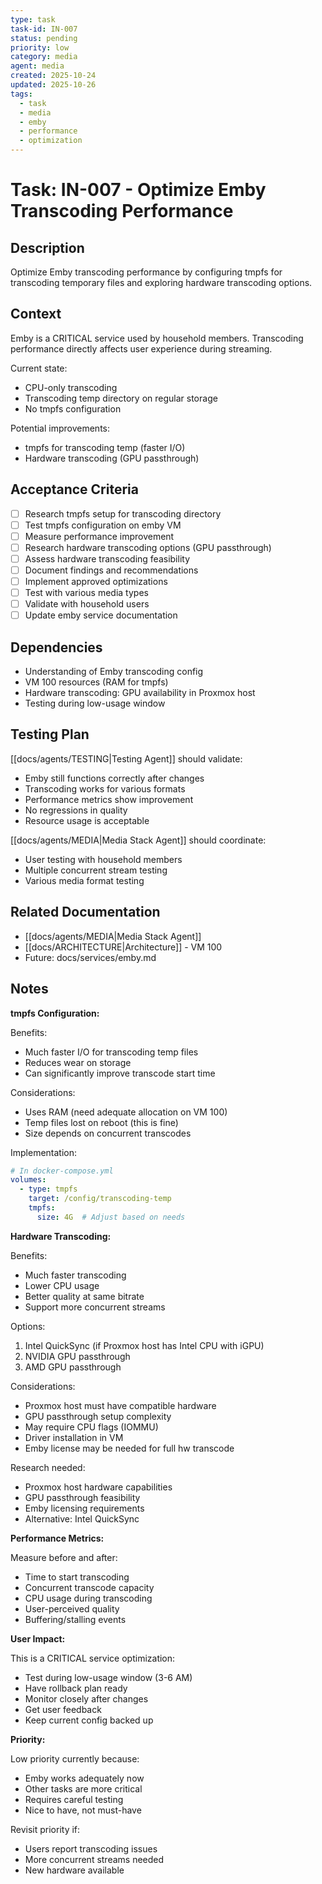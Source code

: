 ```yaml
---
type: task
task-id: IN-007
status: pending
priority: low
category: media
agent: media
created: 2025-10-24
updated: 2025-10-26
tags:
  - task
  - media
  - emby
  - performance
  - optimization
---
```


# Task: IN-007 - Optimize Emby Transcoding Performance

## Description

Optimize Emby transcoding performance by configuring tmpfs for transcoding temporary files and exploring hardware transcoding options.

## Context

Emby is a CRITICAL service used by household members. Transcoding performance directly affects user experience during streaming.

Current state:
- CPU-only transcoding
- Transcoding temp directory on regular storage
- No tmpfs configuration

Potential improvements:
- tmpfs for transcoding temp (faster I/O)
- Hardware transcoding (GPU passthrough)

## Acceptance Criteria

- [ ] Research tmpfs setup for transcoding directory
- [ ] Test tmpfs configuration on emby VM
- [ ] Measure performance improvement
- [ ] Research hardware transcoding options (GPU passthrough)
- [ ] Assess hardware transcoding feasibility
- [ ] Document findings and recommendations
- [ ] Implement approved optimizations
- [ ] Test with various media types
- [ ] Validate with household users
- [ ] Update emby service documentation

## Dependencies

- Understanding of Emby transcoding config
- VM 100 resources (RAM for tmpfs)
- Hardware transcoding: GPU availability in Proxmox host
- Testing during low-usage window

## Testing Plan

[[docs/agents/TESTING|Testing Agent]] should validate:
- Emby still functions correctly after changes
- Transcoding works for various formats
- Performance metrics show improvement
- No regressions in quality
- Resource usage is acceptable

[[docs/agents/MEDIA|Media Stack Agent]] should coordinate:
- User testing with household members
- Multiple concurrent stream testing
- Various media format testing

## Related Documentation

- [[docs/agents/MEDIA|Media Stack Agent]]
- [[docs/ARCHITECTURE|Architecture]] - VM 100
- Future: docs/services/emby.md

## Notes

**tmpfs Configuration:**

Benefits:
- Much faster I/O for transcoding temp files
- Reduces wear on storage
- Can significantly improve transcode start time

Considerations:
- Uses RAM (need adequate allocation on VM 100)
- Temp files lost on reboot (this is fine)
- Size depends on concurrent transcodes

Implementation:
```yaml
# In docker-compose.yml
volumes:
  - type: tmpfs
    target: /config/transcoding-temp
    tmpfs:
      size: 4G  # Adjust based on needs
```

**Hardware Transcoding:**

Benefits:
- Much faster transcoding
- Lower CPU usage
- Better quality at same bitrate
- Support more concurrent streams

Options:
1. Intel QuickSync (if Proxmox host has Intel CPU with iGPU)
2. NVIDIA GPU passthrough
3. AMD GPU passthrough

Considerations:
- Proxmox host must have compatible hardware
- GPU passthrough setup complexity
- May require CPU flags (IOMMU)
- Driver installation in VM
- Emby license may be needed for full hw transcode

Research needed:
- Proxmox host hardware capabilities
- GPU passthrough feasibility
- Emby licensing requirements
- Alternative: Intel QuickSync

**Performance Metrics:**

Measure before and after:
- Time to start transcoding
- Concurrent transcode capacity
- CPU usage during transcoding
- User-perceived quality
- Buffering/stalling events

**User Impact:**

This is a CRITICAL service optimization:
- Test during low-usage window (3-6 AM)
- Have rollback plan ready
- Monitor closely after changes
- Get user feedback
- Keep current config backed up

**Priority:**

Low priority currently because:
- Emby works adequately now
- Other tasks are more critical
- Requires careful testing
- Nice to have, not must-have

Revisit priority if:
- Users report transcoding issues
- More concurrent streams needed
- New hardware available
